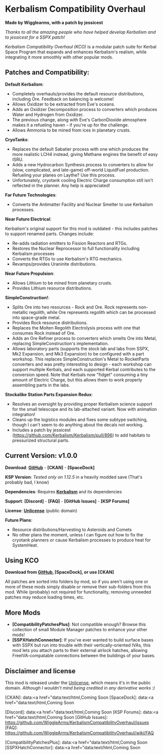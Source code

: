 # Kerbalism Compatibility Overhaul

**Made by Wigglearms, with a patch by jessicest**

*Thanks to all the amazing people who have helped develop Kerbalism and to jessicest for a SSPX patch!*

*Kerbalism Compatibility Overhaul (KCO)* is a modular patch suite for Kerbal Space Program that expands and enhances Kerbalism's realism, while integrating it more smoothly with other popular mods.

## Patches and Compatibility:

**Default Kerbalism**:
- Completely overhauls/provides the default resource distributions, including Ore. Feedback on balancing is welcome!
- Allows Oxidizer to be extracted from Eve's oceans.
- Adds an Oxidizer Decomposition process to converters which produces Water and Hydrogen from Oxidizer.
- The previous change, along with Eve's CarbonDioxide atmosphere makes it a refueling haven - if you're up for the challenge.
- Allows Ammonia to be mined from ices in planetary crusts.

**CryoTanks**:
- Replaces the default Sabatier process with one which produces the more realistic LCH4 instead, giving Methane engines the benefit of easy ISRU.
- Adds a new Hydrocarbon Synthesis process to converters to allow for (slow, complicated, and late-game) off-world LiquidFuel production. Refueling your planes on Laythe? Use this process.
- Unfortunately, cryotank cooling Electric Charge consumption still isn't reflected in the planner. Any help is appreciated!

**Far Future Technologies**:
- Converts the Antimatter Facility and Nuclear Smelter to use Kerbalism processes.

**Near Future Electrical**:

Kerbalism's original support for this mod is outdated - this includes patches to support renamed parts. Changes include:
- Re-adds radiation emitters to Fission Reactors and RTGs.
- Restores the Nuclear Reprocessor to full functionality including Kerbalism processes
- Converts the RTGs to use Kerbalism's RTG mechanics.
- Revamps/provides Uraninite distributions.

**Near Future Propulsion**:
- Allows Lithium to be mined from planetary crusts.
- Provides Lithium resource distributions.

**SimpleConstruction!**:
- Splits Ore into two resources - Rock and Ore. Rock represents non-metallic regolith, while Ore represents regolith which can be processed into space-grade metal.
- Provides Rock resource distributions.
- Replaces the Molten Regolith Electrolysis process with one that consumes Rock instead of Ore.
- Adds an Ore Refiner process to converters which smelts Ore into Metal, replacing SimpleConstruction's implementation.
- Allows laboratory parts (supports the stock lab and labs from SSPX, Mk2 Expansion, and Mk3 Expansion) to be configured with a part workshop. This replaces SimpleConstruction's Metal to RocketParts converters and was pretty interesting to design - each workshop can support multiple Kerbals, and each supported Kerbal contributes to the conversion speed. Note that Kerbals now "fidget" consuming a tiny amount of Electric Charge, but this allows them to work properly assembling parts in the labs.

**Stockalike Station Parts Expansion Redux**:
- Resolves an oversight by providing proper Kerbalism science support for the small telescope and its lab-attached variant. Now with animation integration!
- Cleans up the logistics modules and fixes some subtype switching, though I can't seem to do anything about the decals not working.
- Includes a patch by jessicest (https://github.com/Kerbalism/Kerbalism/pull/896) to add habitats to pressurized structural parts.

## Current Version: v1.0.0

**Download**: **[GitHub]** - **[CKAN]** - **[SpaceDock]**

**KSP Version**: *Tested only on 1.12.5* in a heavily modded save (That's probably bad, I know)

**Dependencies**: Requires **[Kerbalism]** and its dependencies

**Support**: **[Discord]** - **[FAQ]** - **[GitHub Issues]** - **[KSP Forums]**

**License**: **[Unlicense]** (public domain)


**Future Plans**:
- Resource distributions/Harvesting to Asteroids and Comets
- No other plans the moment, unless I can figure out how to fix the cryotank planners or cause Kerbalism processes to  produce heat for SystemHeat.

## Using KCO

**Download from [GitHub], [SpaceDock], or use [CKAN]**

All patches are sorted into folders by mod, so if you aren't using one or more of these mods simply disable or remove their sub-folders from this mod. While (probably) not required for functionality, removing unneeded patches may reduce loading times, etc.

## More Mods
- **[CompatibilityPatchesPlus]**: Not compatible enough? Browse this collection of small Module Manager patches to enhance your other mods!
- **[SSPXHatchConnector]**: If you've ever wanted to build surface bases with SSPX but run into trouble with their vertically-oriented IVAs, this mod lets you attach parts to their external airlock hatches, allowing FreeIVA-compatable connections between the buildings of your bases.

## Disclaimer and license

This mod is released under the [Unlicense], which means it's in the public domain. *Although I wouldn't mind being credited in any derivative works :)*


[GitHub]: https://github.com/WiggleArms/KerbalismCompatibilityOverhaul/releases
[CKAN]: data:<a href="data:text/html,Coming Soon
[SpaceDock]: data:<a href="data:text/html,Coming Soon

[Kerbalism]: https://github.com/Kerbalism/Kerbalism/releases

[Discord]: data:<a href="data:text/html,Coming Soon
[KSP Forums]: data:<a href="data:text/html,Coming Soon
[GitHub Issues]: https://github.com/WiggleArms/KerbalismCompatibilityOverhaul/issues
[FAQ]: https://github.com/WiggleArms/KerbalismCompatibilityOverhaul/wiki/FAQ

[Unlicense]: https://github.com/Kerbalism/Kerbalism/blob/master/LICENSE

[CompatibilityPatchesPlus]: data:<a href="data:text/html,Coming Soon
[SSPXHatchConnector]: data:<a href="data:text/html,Coming Soon